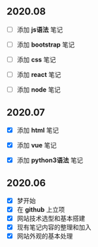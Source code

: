 ## 2020.08
- [ ] 添加 **js语法** 笔记
- [ ] 添加 **bootstrap** 笔记
- [ ] 添加 **css** 笔记
- [ ] 添加 **react** 笔记
- [ ] 添加 **node** 笔记


## 2020.07
- [x] 添加 **html** 笔记
- [x] 添加 **vue** 笔记
- [x] 添加 **python3语法** 笔记


## 2020.06
- [x] 梦开始
- [x] 在 **github** 上立项
- [x] 网站技术选型和基本搭建
- [x] 现有笔记内容的整理和加入
- [x] 网站外观的基本处理
